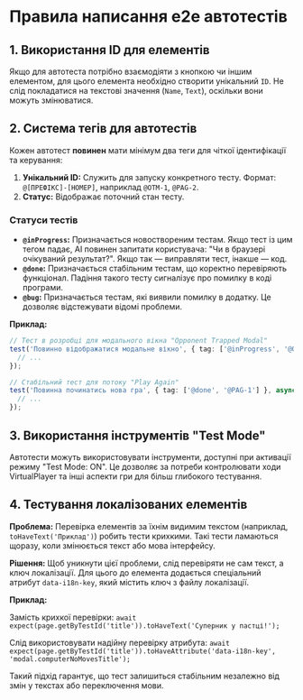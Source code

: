 # Правила написання e2e автотестів

## 1. Використання ID для елементів
Якщо для автотеста потрібно взаємодіяти з кнопкою чи іншим елементом, для цього елемента необхідно створити унікальний `ID`. Не слід покладатися на текстові значення (`Name`, `Text`), оскільки вони можуть змінюватися.

## 2. Система тегів для автотестів
Кожен автотест **повинен** мати мінімум два теги для чіткої ідентифікації та керування:

1.  **Унікальний ID:** Служить для запуску конкретного тесту. Формат: `@[ПРЕФІКС]-[НОМЕР]`, наприклад `@OTM-1`, `@PAG-2`.
2.  **Статус:** Відображає поточний стан тесту.

### Статуси тестів
*   **`@inProgress`:** Призначається новоствореним тестам. Якщо тест із цим тегом падає, AI повинен запитати користувача: "Чи в браузері очікуваний результат?". Якщо так — виправляти тест, інакше — код.
*   **`@done`:** Призначається стабільним тестам, що коректно перевіряють функціонал. Падіння такого тесту сигналізує про помилку в коді програми.
*   **`@bug`:** Призначається тестам, які виявили помилку в додатку. Це дозволяє відстежувати відомі проблеми.

**Приклад:**
```typescript
// Тест в розробці для модального вікна "Opponent Trapped Modal"
test('Повинно відображатися модальне вікно', { tag: ['@inProgress', '@OTM-1'] }, async ({ page }) => {
  // ...
});

// Стабільний тест для потоку "Play Again"
test('Повинна починатись нова гра', { tag: ['@done', '@PAG-1'] }, async ({ page }) => {
  // ...
});
```

## 3. Використання інструментів "Test Mode"
Автотести можуть використовувати інструменти, доступні при активації режиму "Test Mode: ON". Це дозволяє за потреби контролювати ходи VirtualPlayer та інші аспекти гри для більш глибокого тестування.

## 4. Тестування локалізованих елементів

**Проблема:** Перевірка елементів за їхнім видимим текстом (наприклад, `toHaveText('Приклад')`) робить тести крихкими. Такі тести ламаються щоразу, коли змінюється текст або мова інтерфейсу.

**Рішення:** Щоб уникнути цієї проблеми, слід перевіряти не сам текст, а ключ локалізації. Для цього до елемента додається спеціальний атрибут `data-i18n-key`, який містить ключ з файлу локалізації.

**Приклад:**

Замість крихкої перевірки:
`await expect(page.getByTestId('title')).toHaveText('Суперник у пастці!');`

Слід використовувати надійну перевірку атрибута:
`await expect(page.getByTestId('title')).toHaveAttribute('data-i18n-key', 'modal.computerNoMovesTitle');`

Такий підхід гарантує, що тест залишиться стабільним незалежно від змін у текстах або переключення мови.